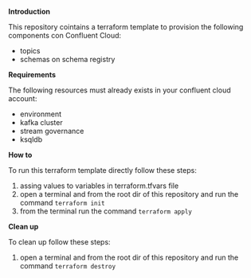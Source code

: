 **Introduction**

This repository cointains a terraform template to provision the following components con Confluent Cloud:
* topics
* schemas on schema registry

**Requirements**

The following resources must already exists in your confluent cloud account:
* environment
* kafka cluster
* stream governance
* ksqldb

**How to**

To run this terraform template directly follow these steps:
1. assing values to variables in terraform.tfvars file
2. open a terminal and from the root dir of this repository and run the command `terraform init`
3. from the terminal run the command `terraform apply`

**Clean up**

To clean up follow these steps:
1. open a terminal and from the root dir of this repository and run the command `terraform destroy`